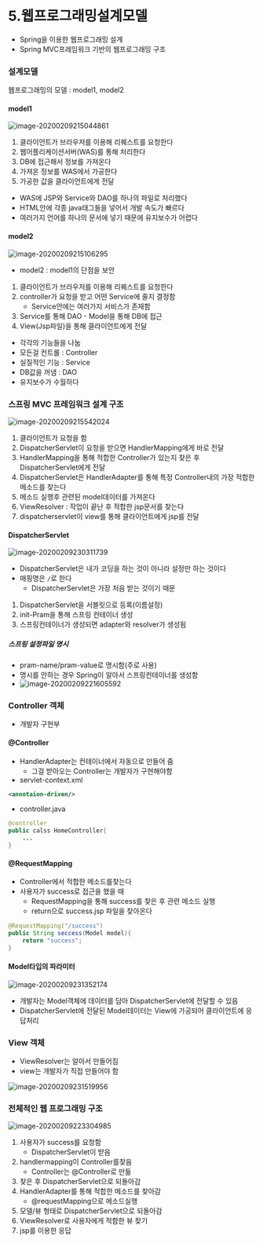 

# 5.웹프로그래밍설계모델

* Spring을 이용한 웹프로그래밍 설계
* Spring MVC프레임워크 기반의 웹프로그래밍 구조

### 설계모델

웹프로그래밍의 모델  : model1, model2

#### model1

![image-20200209215044861](../../../md_img/image-20200209215044861.png)

1. 클라이언트가 브라우저를 이용해 리퀘스트를 요청한다
2. 웹어플리케이션서버(WAS)를 통해 처리한다
3. DB에 접근해서 정보를 가져온다
4. 가져온 정보를 WAS에서 가공한다
5. 가공한 값을 클라이언트에게 전달

* WAS에 JSP와 Service와 DAO를 하나의 파일로 처리했다
* HTML안에 각종 java태그들을 넣어서 개발 속도가 빠르다
* 여러가지 언어를 하나의 문서에 넣기 때문에 유지보수가 어렵다

#### model2

![image-20200209215106295](../../../md_img/image-20200209215106295.png)

* model2 : model1의 단점을 보안

1. 클라이언트가 브라우저를 이용해 리퀘스트를 요청한다
2. controller가 요청을 받고 어떤 Service에 줄지 결정함
   * Service안에는 여러가지 서비스가 존재함
3. Service를 통해 DAO - Model을 통해 DB에 접근
4. View(Jsp파일)을 통해 클라이언트에게 전달

* 각각의 기능들을 나눔
* 모든걸 컨트롤 : Controller
* 실질적인 기능 : Service
* DB값을 꺼냄 : DAO
* 유지보수가 수월하다



### 스프링 MVC 프레임워크 설계 구조

![image-20200209215542024](../../../md_img/image-20200209215542024.png)

1. 클라이언트가 요청을 함
2. DispatcherServlet이 요청을 받으면 HandlerMapping에게 바로 전달
3. HandlerMapping을 통해 적합한 Controller가 있는지 찾은 후 DispatcherServlet에게 전달
4. DispatcherServlet은 HandlerAdapter를 통해 특정 Controller내의 가장 적합한 메소드를 찾는다
5. 메소드 실행후 관련된 model데이터를 가져온다
6. ViewResolver : 작업이 끝난 후 적합한 jsp문서를 찾는다
7. dispatcherservlet이 view를 통해 클라이언트에게 jsp를 전달



#### DispatcherServlet

![image-20200209230311739](../../../md_img/image-20200209230311739.png)

* DispatcherServlet은 내가 코딩을 하는 것이 아니라 설정만 하는 것이다
* 매핑명은 `/`로 한다 
  * DispatcherServlet은 가장 처음 받는 것이기 때문

1. DispatcherServlet을 서블릿으로 등록(이름설정)
2. init-Pram을 통해 스프링 컨테이너 생성
3. 스프링컨테이너가 생성되면 adapter와 resolver가 생성됨

##### 스프링 설정파일 명시

* pram-name/pram-value로 명시함(주로 사용)
* 명시를 안하는 경우 Spring이 알아서 스프링컨테이너를 생성함
* ![image-20200209221605592](../../../md_img/image-20200209221605592.png)



### Controller 객체

* 개발자 구현부

#### @Controller

* HandlerAdapter는 컨테이너에서 자동으로 만들어 줌
  * 그걸 받아오는 Controller는 개발자가 구현해야함
* servlet-context.xml

````xml
<annotaion-driven/>
````

* controller.java

````java
@controller
public calss HomeController{
    ...
}
````

#### @RequestMapping

* Controller에서 적합한 메소드를찾는다
* 사용자가 success로 접근을 했을 때
  * RequestMapping을 통해 success를 찾은 후 관련 메소드 실행
  * return으로 success.jsp 파일을 찾아온다

````java
@RequestMapping("/success")
public String seccess(Model model){
    return "success";
}
````



#### Model타입의 파라미터

![image-20200209231352174](../../../md_img/image-20200209231352174.png)

* 개발자는 Model객체에 데이터를 담아 DispatcherServlet에 전달할 수 있음
* DispatcherServlet에 전달된 Model데이터는 View에 가공되어 클라이언트에 응답처리



### View 객체

* ViewResolver는 알아서 만들어짐
* view는 개발자가 직접 만들어야 함

![image-20200209231519956](../../../md_img/image-20200209231519956.png)



### 전체적인 웹 프로그래밍 구조

![image-20200209223304985](../../../md_img/image-20200209223304985.png)

1. 사용자가 success를 요청함
   * DispatcherServlet이 받음
2. handlermapping이 Controller를찾음  
   *  Controller는 @Controller로 만듦
3. 찾은 후 DispatcherServlet으로 되돌아감
4. HandlerAdapter를 통해 적합한 메소드를 찾아감 
   * @requestMapping으로 메소드실행
5. 모델/뷰 형태로 DispatcherServlet으로 되돌아감
6. ViewResolver로 사용자에게 적함한 뷰 찾기
7. jsp를 이용한 응답